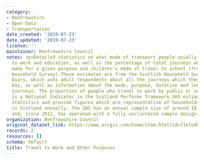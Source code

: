 ```yaml
---
category:
- Renfrewshire
- Open Data
- Transportation
date_created: '2019-07-23'
date_updated: '2019-07-23'
license: ''
maintainer: Renfrewshire Council
notes: <p>Detailed statistics on what mode of transport people usually use to get
  to work and education, as well as the percentage of total journeys which people
  make for a given purpose and children's mode of travel to school (from the Scottish
  Household Survey).These estimates are from the Scottish Household Survey Travel
  Diary, which asks adult respondents about all the journeys which they made the previous
  day, as well as information about the mode, purpose, duration and length of these
  journeys. The proportion of people who travel to work by public or active travel
  is a National Indicator in the Scotland Performs framework.SHS estimates are National
  Statistics and provide figures which are representative of households and individuals
  in Scotland annually. The SHS has an annual sample size of around 10,000 individuals
  and, since 2012, has operated with a fully unclustered sample design.</p>
organization: Renfrewshire Council
original_dataset_link: https://www.arcgis.com/home/item.html?id=71efe4b2a5f64a4f99842eb37af251db
records: 2
resources: []
schema: default
title: Travel to Work and Other Purposes
---
```

